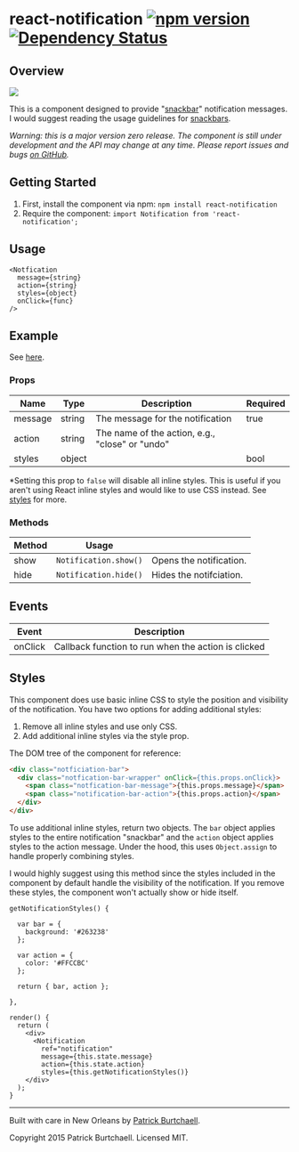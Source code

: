 # react-notification [![npm version](https://badge.fury.io/js/react-notification.svg)](http://badge.fury.io/js/react-notification) [![Dependency Status](https://david-dm.org/pburtchaell/react-classes.svg)](https://david-dm.org/pburtchaell/react-notification)

## Overview

![](https://raw.githubusercontent.com/pburtchaell/react-notification/master/bin/example.gif)

This is a component designed to provide "[snackbar](http://www.google.com/design/spec/components/snackbars-toasts.html#snackbars-toasts-usage)" notification messages. I would suggest reading the usage guidelines for [snackbars](http://www.google.com/design/spec/components/snackbars-toasts.html#).

*Warning: this is a major version zero release. The component is still under development and the API may change at any time. Please report issues and bugs [on GitHub](https://github.com/pburtchaell/react-notification/issues).*

## Getting Started

1. First, install the component via npm: `npm install react-notification`
2. Require the component: `import Notification from 'react-notification';`

## Usage

```
<Notfication
  message={string}
  action={string}
  styles={object}
  onClick={func}
/>
```

## Example

See [here](/bin/tests/test.js).

### Props

| Name      | Type            | Description                                         | Required  |
|---------  |---------------  |---------------------------------------------------  |---------- |
| message   | string          | The message for the notification                    | true      |
| action    | string          | The name of the action, e.g., "close" or "undo"     |           |
| styles    | object || bool  | Styles to apply to the component*                   |           |

*Setting this prop to `false` will disable all inline styles. This is useful if you aren't using React inline styles and would like to use CSS instead. See [styles](#styles) for more.

### Methods

| Method   | Usage                  |                          |
|--------  |----------------------  |------------------------  |
| show     | `Notification.show()`  | Opens the notification.  |
| hide     | `Notification.hide()`  | Hides the notifciation.  |


## Events

| Event     | Description                                         |
|---------  |---------------------------------------------------  |
| onClick   | Callback function to run when the action is clicked |

## Styles

This component does use basic inline CSS to style the position and visibility of the notification. You have two options for adding additional styles:

1. Remove all inline styles and use only CSS.
2. Add additional inline styles via the style prop.

The DOM tree of the component for reference:

```html
<div class="notficiation-bar">
  <div class="notfication-bar-wrapper" onClick={this.props.onClick}>
    <span class="notfication-bar-message">{this.props.message}</span>
    <span class="notification-bar-action">{this.props.action}</span>
  </div>
</div>
```

To use additional inline styles, return two objects. The `bar` object applies styles to the entire notification "snackbar" and the `action` object applies styles to the action message. Under the hood, this uses `Object.assign` to handle properly combining styles. 

I would highly suggest using this method since the styles included in the component by default handle the visibility of the notification. If you remove these styles, the component won't actually show or hide itself.

```
getNotificationStyles() {

  var bar = {
    background: '#263238'
  };

  var action = {
    color: '#FFCCBC'
  };

  return { bar, action };

},

render() {
  return (
    <div>
      <Notification
        ref="notification"
        message={this.state.message}
        action={this.state.action}
        styles={this.getNotificationStyles()}
    </div>
  );
}
```

---
Built with care in New Orleans by [Patrick Burtchaell](http://twitter.com/pburtchaell).

Copyright 2015 Patrick Burtchaell. Licensed MIT.

